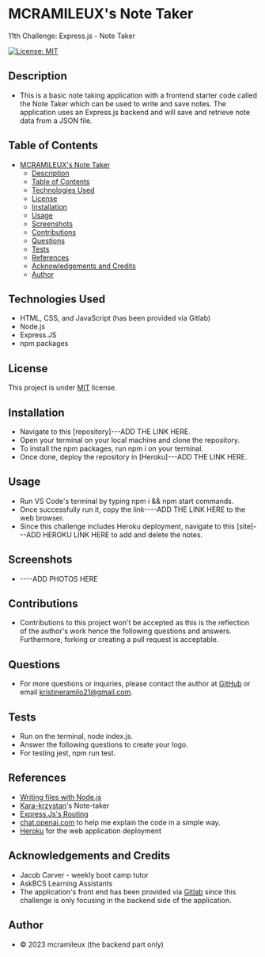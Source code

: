 # MCRAMILEUX's Note Taker
11th Challenge: Express.js - Note Taker

[![License: MIT](https://img.shields.io/badge/License-MIT-blue.svg)](https://opensource.org/licenses/MIT)

## Description
- This is a basic note taking application with a frontend starter code called the Note Taker which can be used to write and save notes. The application uses an Express.js backend and will save and retrieve note data from a JSON file.

## Table of Contents
- [MCRAMILEUX's Note Taker](#mcramileuxs-note-taker)
  - [Description](#description)
  - [Table of Contents](#table-of-contents)
  - [Technologies Used](#technologies-used)
  - [License](#license)
  - [Installation](#installation)
  - [Usage](#usage)
  - [Screenshots](#screenshots)
  - [Contributions](#contributions)
  - [Questions](#questions)
  - [Tests](#tests)
  - [References](#references)
  - [Acknowledgements and Credits](#acknowledgements-and-credits)
  - [Author](#author)

## Technologies Used
* HTML, CSS, and JavaScript (has been provided via Gitlab)
* Node.js
* Express.JS
* npm packages

## License
This project is under [MIT](https://choosealicense.com/licenses/mit/) license.

## Installation
* Navigate to this [repository]---ADD THE LINK HERE.
* Open your terminal on your local machine and clone the repository.
* To install the npm packages, run npm i on your terminal.
* Once done, deploy the repository in [Heroku]---ADD THE LINK HERE.

## Usage
* Run VS Code's terminal by typing npm i && npm start commands.
* Once successfully run it, copy the link----ADD THE LINK HERE to the web browser.
* Since this challenge includes Heroku deployment, navigate to this [site]---ADD HEROKU LINK HERE to add and delete the notes.

## Screenshots 
* ----ADD PHOTOS HERE

## Contributions
* Contributions to this project won't be accepted as this is the reflection of the author's work hence the following questions and answers. Furthermore, forking or creating a pull request is acceptable.


## Questions
* For more questions or inquiries, please contact the author at [GitHub](https://github.com/mcramileux) or email kristineramilo21@gmail.com.
  
## Tests
* Run on the terminal, node index.js.
* Answer the following questions to create your logo.
* For testing jest, npm run test.

## References
* [Writing files with Node.js](https://nodejs.dev/en/learn/writing-files-with-nodejs/)
* [Kara-krzystan](https://github.com/kara-krzystan/note-taker)'s Note-taker 
* [Express.Js's Routing](https://expressjs.com/en/guide/routing.html)
* [chat.openai.com](http://chat.openai.com) to help me explain the code in a simple way.
* [Heroku](https://devcenter.heroku.com/) for the web application deployment

## Acknowledgements and Credits
- Jacob Carver - weekly boot camp tutor
- AskBCS Learning Assistants
- The application's front end has been provided via [Gitlab](https://git.bootcampcontent.com/University-of-Adelaide/UADEL-VIRT-FSF-PT-03-2023-U-LOLC/-/tree/main/11-Express/02-Challenge) since this challenge is only focusing in the backend side of the application.

## Author
- © 2023 mcramileux (the backend part only)
